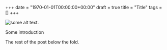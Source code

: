 +++
date = "1970-01-01T00:00:00+00:00"
draft = true
title = "Title"
tags = []
+++

<img src="/media/somefolder/somefile.jpg" class="figure" alt="some alt text.">

Some introduction

<!--more-->

The rest of the post below the fold.
